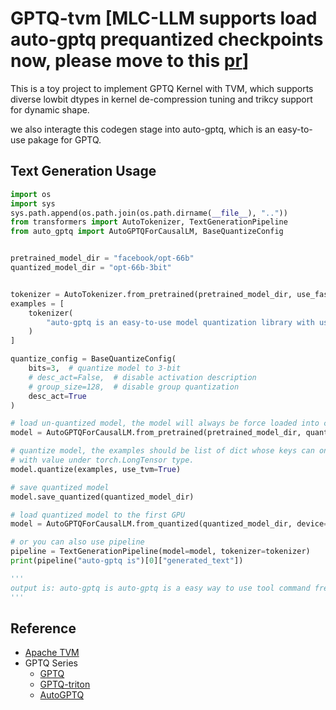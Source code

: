 # GPTQ-tvm [MLC-LLM supports load auto-gptq prequantized checkpoints now, please move to this [pr](https://github.com/mlc-ai/mlc-llm/pull/694)]

This is a toy project to implement GPTQ Kernel with TVM, which supports diverse lowbit dtypes in kernel de-compression tuning and trikcy support for dynamic shape.

we also interagte this codegen stage into auto-gptq, which is an easy-to-use pakage for GPTQ.

## Text Generation Usage

```python
import os
import sys
sys.path.append(os.path.join(os.path.dirname(__file__), ".."))
from transformers import AutoTokenizer, TextGenerationPipeline
from auto_gptq import AutoGPTQForCausalLM, BaseQuantizeConfig


pretrained_model_dir = "facebook/opt-66b"
quantized_model_dir = "opt-66b-3bit"


tokenizer = AutoTokenizer.from_pretrained(pretrained_model_dir, use_fast=True)
examples = [
    tokenizer(
        "auto-gptq is an easy-to-use model quantization library with user-friendly apis, based on GPTQ algorithm."
    )
]

quantize_config = BaseQuantizeConfig(
    bits=3,  # quantize model to 3-bit
    # desc_act=False,  # disable activation description
    # group_size=128,  # disable group quantization
    desc_act=True
)

# load un-quantized model, the model will always be force loaded into cpu
model = AutoGPTQForCausalLM.from_pretrained(pretrained_model_dir, quantize_config)

# quantize model, the examples should be list of dict whose keys can only be "input_ids" and "attention_mask" 
# with value under torch.LongTensor type.
model.quantize(examples, use_tvm=True)

# save quantized model
model.save_quantized(quantized_model_dir)

# load quantized model to the first GPU
model = AutoGPTQForCausalLM.from_quantized(quantized_model_dir, device="cuda:0", use_tvm=True)

# or you can also use pipeline
pipeline = TextGenerationPipeline(model=model, tokenizer=tokenizer)
print(pipeline("auto-gptq is")[0]["generated_text"])

'''
output is: auto-gptq is auto-gptq is a easy way to use tool command freeto use, easy to use
'''

```

## Reference

- [Apache TVM](https://github.com/apache/tvm)
- GPTQ Series
    - [GPTQ](https://github.com/IST-DASLab/gptq)
    - [GPTQ-triton](https://github.com/fpgaminer/GPTQ-triton)
    - [AutoGPTQ](https://github.com/PanQiWei/AutoGPTQ)
